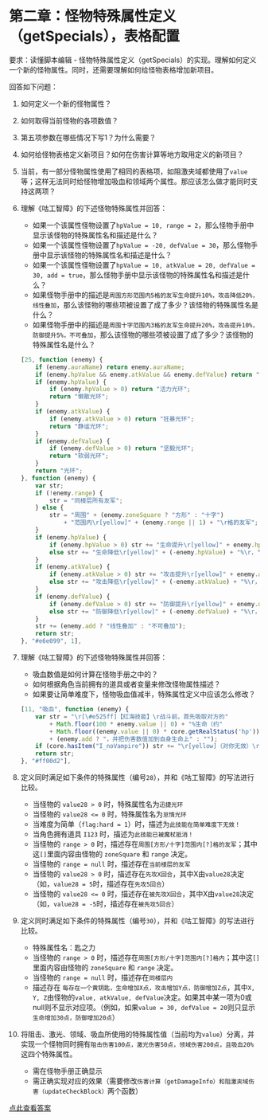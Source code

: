 # 第二章：怪物特殊属性定义（getSpecials），表格配置

要求：读懂脚本编辑 - 怪物特殊属性定义（getSpecials）的实现。理解如何定义一个新的怪物属性。同时，还需要理解如何给怪物表格增加新项目。

回答如下问题：

1. 如何定义一个新的怪物属性？

2. 如何取得当前怪物的各项数值？

3. 第五项参数在哪些情况下写1？为什么需要？

4. 如何给怪物表格定义新项目？如何在伤害计算等地方取用定义的新项目？

5. 当前，有一部分怪物属性使用了相同的表格项，如阻激夹域都使用了`value`等；这样无法同时给怪物增加吸血和领域两个属性。那应该怎么做才能同时支持这两项？

6. 理解《咕工智障》的下述怪物特殊属性并回答：
    - 如果一个该属性怪物设置了`hpValue = 10, range = 2`，那么怪物手册中显示该怪物的特殊属性名和描述是什么？
    - 如果一个该属性怪物设置了`hpValue = -20, defValue = 30`，那么怪物手册中显示该怪物的特殊属性名和描述是什么？
    - 如果一个该属性怪物设置了`hpValue = 10, atkValue = 20, defValue = 30, add = true`，那么怪物手册中显示该怪物的特殊属性名和描述是什么？
    - 如果怪物手册中的描述是`周围方形范围内5格的友军生命提升10%，攻击降低20%，线性叠加`，那么该怪物的哪些项被设置了成了多少？该怪物的特殊属性名是什么？
    - 如果怪物手册中的描述是`周围十字范围内3格的友军生命提升20%，攻击提升10%，防御提升5%，不可叠加`，那么该怪物的哪些项被设置了成了多少？该怪物的特殊属性名是什么？

    ```js
    [25, function (enemy) {
        if (enemy.auraName) return enemy.auraName;
        if (enemy.hpValue && enemy.atkValue && enemy.defValue) return "魔力光环";
        if (enemy.hpValue) {
            if (enemy.hpValue > 0) return "活力光环";
            return "懒散光环";
        }
        if (enemy.atkValue) {
            if (enemy.atkValue > 0) return "狂暴光环";
            return "静谧光环";
        }
        if (enemy.defValue) {
            if (enemy.defValue > 0) return "坚毅光环";
            return "软弱光环";
        }
        return "光环";
    }, function (enemy) {
        var str;
        if (!enemy.range) {
            str = "同楼层所有友军";
        } else {
            str = "周围" + (enemy.zoneSquare ? "方形" : "十字") 
                + "范围内\r[yellow]" + (enemy.range || 1) + "\r格的友军";
        }
        if (enemy.hpValue) {
            if (enemy.hpValue > 0) str += "生命提升\r[yellow]" + enemy.hpValue + "%\r，";
            else str += "生命降低\r[yellow]" + (-enemy.hpValue) + "%\r，";
        }
        if (enemy.atkValue) {
            if (enemy.atkValue > 0) str += "攻击提升\r[yellow]" + enemy.atkValue + "%\r，";
            else str += "攻击降低\r[yellow]" + (-enemy.atkValue) + "%\r，";
        }
        if (enemy.defValue) {
            if (enemy.defValue > 0) str += "防御提升\r[yellow]" + enemy.defValue + "%\r，";
            else str += "防御降低\r[yellow]" + (-enemy.defValue) + "%\r，";
        }
        str += (enemy.add ? "线性叠加" : "不可叠加");
        return str;
    }, "#e6e099", 1],
    ```

7. 理解《咕工智障》的下述怪物特殊属性并回答：
    - 吸血数值是如何计算在怪物手册之中的？
    - 如何根据角色当前拥有的道具或者变量来修改怪物属性描述？
    - 如果要让简单难度下，怪物吸血值减半，特殊属性定义中应该怎么修改？

    ```js
    [11, "吸血", function (enemy) {
        var str = "\r[\#e525ff]【红海技能】\r战斗前，首先吸取对方的" 
            + Math.floor(100 * enemy.value || 0) + "%生命（约" 
            + Math.floor((enemy.value || 0) * core.getRealStatus('hp')) + "点）作为伤害" 
            + (enemy.add ? "，并把伤害数值加到自身生命上" : "");
        if (core.hasItem("I_noVampire")) str += "\r[yellow]（对你无效）\r";
        return str;
    }, "#ff00d2"],
    ```

8. 定义同时满足如下条件的特殊属性（编号`28`），并和《咕工智障》的写法进行比较。
    - 当怪物的 `value28 > 0` 时，特殊属性名为`迅捷光环`
    - 当怪物的 `value28 <= 0` 时，特殊属性名为`怠惰光环`
    - 当难度为简单（`flag:hard = 1`）时，描述为`此技能在简单难度下无效！`
    - 当角色拥有道具 `I123` 时，描述为`此技能已被魔杖抵消！`
    - 当怪物的 `range > 0` 时，描述存在`周围[方形/十字]范围内[?]格的友军`；其中这`[]`里面内容由怪物的 `zoneSquare` 和 `range` 决定。
    - 当怪物的 `range = null` 时，描述存在`当前楼层的友军`
    - 当怪物的 `value28 > 0` 时，描述存在`先攻X回合`，其中X由`value28`决定（如，`value28 = 5`时，描述存在`先攻5回合`）
    - 当怪物的 `value28 <= 0` 时，描述存在`被先攻X回合`，其中X由`value28`决定（如，`value28 = -5`时，描述存在`被先攻5回合`）

9. 定义同时满足如下条件的特殊属性（编号`30`），并和《咕工智障》的写法进行比较。
    - 特殊属性名：匙之力
    - 当怪物的 `range > 0` 时，描述存在`周围[方形/十字]范围内[?]格内`；其中这`[]`里面内容由怪物的 `zoneSquare` 和 `range` 决定。
    - 当怪物的 `range = null` 时，描述存在`同楼层内`
    - 描述存在 `每存在一个黄钥匙，生命增加X点，攻击增加Y点，防御增加Z点`，其中`X, Y, Z`由怪物的`value, atkValue, defValue`决定。如果其中某一项为0或null则不显示对应项。（例如，如果`value = 30, defValue = 20`则只显示`生命增加30点，防御增加20点`）

10. 将阻击、激光、领域、吸血所使用的特殊属性值（当前均为`value`）分离，并实现一个怪物同时拥有`阻击伤害100点，激光伤害50点，领域伤害200点，且吸血20%`这四个特殊属性。
    - 需在怪物手册正确显示
    - 需正确实现对应的效果（需要修改`伤害计算（getDamageInfo）和阻激夹域伤害（updateCheckBlock）`两个函数）

[点此查看答案](L2_answer)

